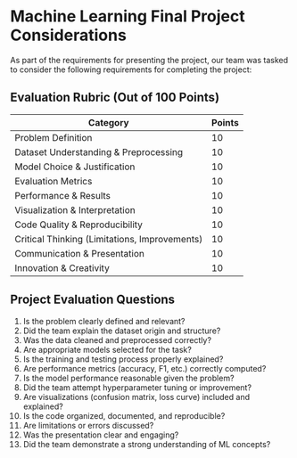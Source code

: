 # Machine Learning Final Project Considerations

As part of the requirements for presenting the project, our team was tasked to consider the following requirements for completing the project:

## Evaluation Rubric (Out of 100 Points)

| Category | Points |
| - | - |
| Problem Definition | 10 |
| Dataset Understanding & Preprocessing | 10 |
| Model Choice & Justification | 10 |
| Evaluation Metrics | 10 |
| Performance & Results | 10 |
| Visualization & Interpretation | 10 |
| Code Quality & Reproducibility | 10 |
| Critical Thinking (Limitations, Improvements) | 10 |
| Communication & Presentation | 10 |
| Innovation & Creativity | 10 |

## Project Evaluation Questions

1. Is the problem clearly defined and relevant?
2. Did the team explain the dataset origin and structure?
3. Was the data cleaned and preprocessed correctly?
4. Are appropriate models selected for the task?
5. Is the training and testing process properly explained?
6. Are performance metrics (accuracy, F1, etc.) correctly computed?
7. Is the model performance reasonable given the problem?
8. Did the team attempt hyperparameter tuning or improvement?
9. Are visualizations (confusion matrix, loss curve) included and explained?
10. Is the code organized, documented, and reproducible?
11. Are limitations or errors discussed?
12. Was the presentation clear and engaging?
13. Did the team demonstrate a strong understanding of ML concepts?
